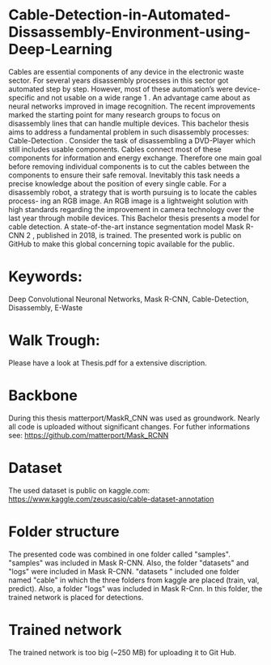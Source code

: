# Cable-Detection-in-Automated-Dissassembly-Environment-using-Deep-Learning
Cables are essential components of any device in the electronic waste sector. For several years disassembly processes in this sector got automated step by step. However, most of these automation’s were device-specific and not usable on a wide range 1 . An advantage came about as neural networks improved in image recognition. The recent improvements marked the starting point for many research groups to focus on disassembly lines that can handle multiple devices. This bachelor thesis aims to address a fundamental problem in such disassembly processes: Cable-Detection . Consider the task of disassembling a DVD-Player which still includes usable components. Cables connect most of these components for information and energy exchange. Therefore one main goal before removing individual components is to cut the cables between the components to ensure their safe removal. Inevitably this task needs a precise knowledge about the position of every single cable. For a disassembly robot, a strategy that is worth pursuing is to locate the cables process- ing an RGB image. An RGB image is a lightweight solution with high standards regarding the improvement in camera technology over the last year through mobile devices. This Bachelor thesis presents a model for cable detection.  A state-of-the-art instance segmentation model Mask R-CNN 2 , published in 2018, is trained. The presented work is public on GitHub to make this global concerning topic available for the public. 

# Keywords: 
Deep Convolutional Neuronal Networks, Mask R-CNN, Cable-Detection, Disassembly, E-Waste

# Walk Trough:
Please have a look at Thesis.pdf for a extensive discription. 

# Backbone
During this thesis matterport/MaskR_CNN was used as groundwork. Nearly all code is uploaded without significant changes.
For futher informations see: https://github.com/matterport/Mask_RCNN

# Dataset
The used dataset is public on kaggle.com: https://www.kaggle.com/zeuscasio/cable-dataset-annotation

# Folder structure

The presented code was combined in one folder called "samples". "samples" was included in Mask R-CNN. Also, the folder "datasets" and "logs" were included in Mask R-CNN. "datasets " included one folder named "cable" in which the three folders from kaggle are placed (train, val, predict).
Also, a folder "logs" was included in Mask R-Cnn. In this folder, the trained network is placed for detections. 

# Trained network

The trained network is too big (~250 MB) for uploading it to Git Hub.  
